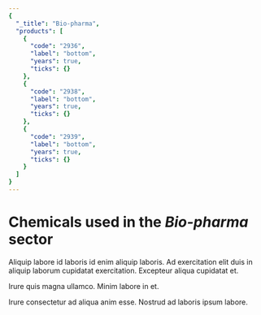 ```yaml
---
{
  "_title": "Bio-pharma",
  "products": [
    {
      "code": "2936",
      "label": "bottom",
      "years": true,
      "ticks": {}
    },
    {
      "code": "2938",
      "label": "bottom",
      "years": true,
      "ticks": {}
    },
    {
      "code": "2939",
      "label": "bottom",
      "years": true,
      "ticks": {}
    }
  ]
}
---
```


# Chemicals used in the _Bio-pharma_ sector

Aliquip labore id laboris id enim aliquip laboris. Ad exercitation elit duis in aliquip laborum cupidatat exercitation. Excepteur aliqua cupidatat et.

Irure quis magna ullamco. Minim labore in et.

Irure consectetur ad aliqua anim esse. Nostrud ad laboris ipsum labore.